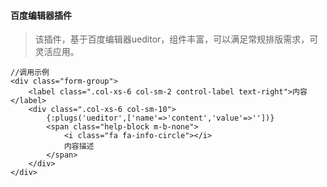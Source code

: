 #### 百度编辑器插件
> 该插件，基于百度编辑器ueditor，组件丰富，可以满足常规排版需求，可灵活应用。  
```
//调用示例
<div class="form-group">
    <label class=".col-xs-6 col-sm-2 control-label text-right">内容</label>
    <div class=".col-xs-6 col-sm-10">
        {:plugs('ueditor',['name'=>'content','value'=>''])}
        <span class="help-block m-b-none">
            <i class="fa fa-info-circle"></i>
            内容描述
        </span>
    </div>
</div>
```